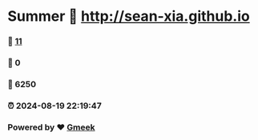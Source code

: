# Summer :link: http://sean-xia.github.io 
### :page_facing_up: [11](http://sean-xia.github.io/tag.html) 
### :speech_balloon: 0 
### :hibiscus: 6250 
### :alarm_clock: 2024-08-19 22:19:47 
### Powered by :heart: [Gmeek](https://github.com/Meekdai/Gmeek)
